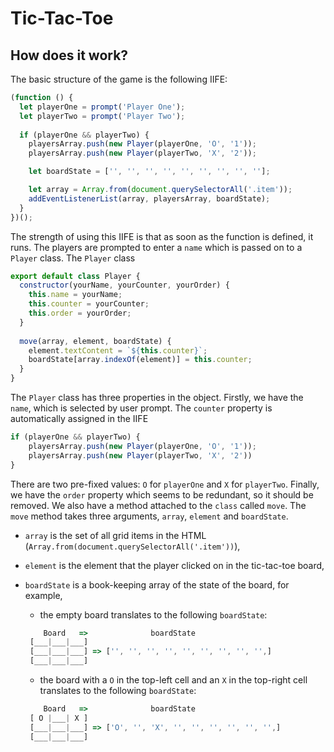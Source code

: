 # Tic-Tac-Toe
## How does it work?
The basic structure of the game is the following IIFE:

```js
(function () {
  let playerOne = prompt('Player One');
  let playerTwo = prompt('Player Two');
  
  if (playerOne && playerTwo) {
    playersArray.push(new Player(playerOne, 'O', '1'));
    playersArray.push(new Player(playerTwo, 'X', '2'));

    let boardState = ['', '', '', '', '', '', '', '', ''];

    let array = Array.from(document.querySelectorAll('.item'));
    addEventListenerList(array, playersArray, boardState);
  }
})();
```
The strength of using this IIFE is that as soon as the function is defined, it runs. The players are prompted to enter a `name` which is passed on to a `Player` class. The `Player` class
```js
export default class Player {
  constructor(yourName, yourCounter, yourOrder) {
    this.name = yourName;
    this.counter = yourCounter;
    this.order = yourOrder;
  }
 
  move(array, element, boardState) {
    element.textContent = `${this.counter}`;
    boardState[array.indexOf(element)] = this.counter;
  }
}
```
The `Player` class has three properties in the object. Firstly, we have the `name`, which is selected by user prompt. The `counter` property is automatically assigned in the IIFE
```js
if (playerOne && playerTwo) {
    playersArray.push(new Player(playerOne, 'O', '1'));
    playersArray.push(new Player(playerTwo, 'X', '2'))
}
```
There are two pre-fixed values: `O` for `playerOne` and `X` for `playerTwo`. Finally, we have the `order` property which seems to be redundant, so it should be removed. We also have a method attached to the `class` called `move`. The `move` method takes three arguments, `array`, `element` and `boardState`. 
- `array` is the set of all grid items in the HTML (`Array.from(document.querySelectorAll('.item'))`),
- `element` is the element that the player clicked on in the tic-tac-toe board,
- `boardState` is a book-keeping array of the state of the board, for example,
  - the empty board translates to the following  `boardState`:
  ```js
      Board   =>              boardState
   [___|___|___]
   [___|___|___] => ['', '', '', '', '', '', '', '', '',]
   [___|___|___]
  ```
     
  -  the board with a `O` in the top-left cell and an `X` in the top-right cell translates to the following `boardState`:
  ```js
      Board   =>              boardState
   [ O |___| X ]
   [___|___|___] => ['O', '', 'X', '', '', '', '', '', '',]
   [___|___|___]
  ```
